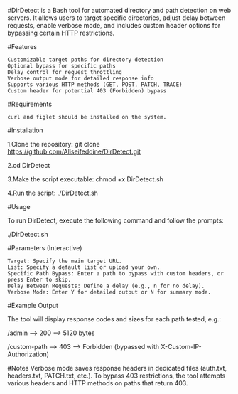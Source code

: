 #DirDetect is a Bash tool for automated directory and path detection on web servers. It allows users to target specific directories, adjust delay between requests, enable verbose mode, and includes custom header options for bypassing certain HTTP restrictions.

#Features

    Customizable target paths for directory detection
    Optional bypass for specific paths
    Delay control for request throttling
    Verbose output mode for detailed response info
    Supports various HTTP methods (GET, POST, PATCH, TRACE)
    Custom header for potential 403 (Forbidden) bypass

#Requirements

    curl and figlet should be installed on the system.

#Installation

1.Clone the repository: git clone https://github.com/Aliseifeddine/DirDetect.git   

2.cd DirDetect

3.Make the script executable: chmod +x DirDetect.sh

4.Run the script: ./DirDetect.sh

#Usage

To run DirDetect, execute the following command and follow the prompts:

./DirDetect.sh

#Parameters (Interactive)

    Target: Specify the main target URL.
    List: Specify a default list or upload your own.
    Specific Path Bypass: Enter a path to bypass with custom headers, or press Enter to skip.
    Delay Between Requests: Define a delay (e.g., n for no delay).
    Verbose Mode: Enter Y for detailed output or N for summary mode.

#Example Output

The tool will display response codes and sizes for each path tested, e.g.:

/admin --> 200 --> 5120 bytes

/custom-path --> 403 --> Forbidden (bypassed with X-Custom-IP-Authorization)


#Notes
    Verbose mode saves response headers in dedicated files (auth.txt, headers.txt, PATCH.txt, etc.).
    To bypass 403 restrictions, the tool attempts various headers and HTTP methods on paths that return 403.

    
